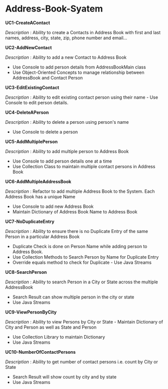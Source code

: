 # Address-Book-Syatem

**UC1-CreateAContact**

_Description_ : Ability to create a Contacts in Address Book with first and last names, address, city, state, zip, phone number and email…

**UC2-AddNewContact**

_Description_ : Ability to add a new Contact to Address Book
- Use Console to add person details from AddressBookMain class
- Use Object-Oriented Concepts to manage relationship between AddressBook and Contact Person

**UC3-EditExistingContact**

_Description_ : Ability to edit existing contact person using their name - Use Console to edit person details.

**UC4-DeleteAPerson**

_Description_ : Ability to delete a person using person's name 
- Use Console to delete a person

**UC5-AddMultiplePerson**

_Description_ : Ability to add multiple person to Address Book
- Use Console to add person details one at a time
- Use Collection Class to maintain multiple contact persons in Address Book

**UC6-AddMultipleAddressBook**

_Description_ : Refactor to add multiple Address Book to the System. Each Address Book has a unique Name 
- Use Console to add new Address Book 
- Maintain Dictionary of Address Book Name to Address Book

**UC7-NoDuplicateEntry**

_Description_ : Ability to ensure there is no Duplicate Entry of the same Person in a particular Address Book 
- Duplicate Check is done on Person Name while adding person to Address Book.
- Use Collection Methods to Search Person by Name for Duplicate Entry
- Override equals method to check for Duplicate - Use Java Streams

**UC8-SearchPerson**

_Description_ : Ability to search Person in a City or State across the multiple AddressBook 
- Search Result can show multiple person in the city or state
- Use Java Streams

**UC9-ViewPersonByCity**

_Description_ : Ability to view Persons by City or State - Maintain Dictionary of City and Person as well as State and Person
- Use Collection Library to maintain Dictionary
- Use Java Streams

**UC10-NumberOfContactPersons**

_Description_ : Ability to get number of contact persons i.e. count by City or State
- Search Result will show count by city and by state
- Use Java Streams